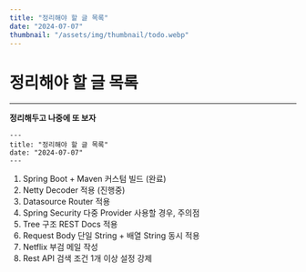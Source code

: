 ```yaml
---
title: "정리해야 할 글 목록"
date: "2024-07-07"
thumbnail: "/assets/img/thumbnail/todo.webp"
---
```


# 정리해야 할 글 목록
---

**정리해두고 나중에 또 보자**

```
---
title: "정리해야 할 글 목록"
date: "2024-07-07"
---
```

1. Spring Boot + Maven 커스텀 빌드 (완료)
2. Netty Decoder 적용 (진행중)
3. Datasource Router 적용
4. Spring Security 다중 Provider 사용할 경우, 주의점
5. Tree 구조 REST Docs 적용
6. Request Body 단일 String + 배열 String 동시 적용
7. Netflix 부검 메일 작성
8. Rest API 검색 조건 1개 이상 설정 강제